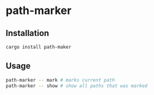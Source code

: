 # path-marker

## Installation

```sh
cargo install path-maker
```

## Usage

```sh
path-marker -- mark # marks current path
path-marker -- show # show all paths that was marked
```
